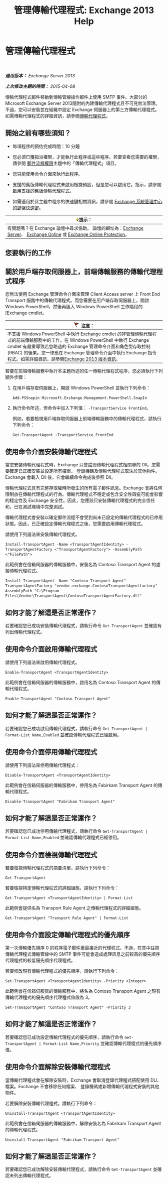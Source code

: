 ﻿---
title: '管理傳輸代理程式: Exchange 2013 Help'
TOCTitle: 管理傳輸代理程式
ms:assetid: f15ab7e4-015d-45b1-9c10-f733d7cd2a36
ms:mtpsurl: https://technet.microsoft.com/zh-tw/library/Bb125175(v=EXCHG.150)
ms:contentKeyID: 50474566
ms.date: 05/21/2018
mtps_version: v=EXCHG.150
ms.translationtype: MT
---

# 管理傳輸代理程式

 

_**適用版本：** Exchange Server 2013_

_**上次修改主題的時間：** 2015-04-08_

傳輸代理程式郵件移動到傳輸管線操作郵件上使用 SMTP 事件。大部分的 Microsoft Exchange Server 2013隨附的內建傳輸代理程式且不可見無法管理。不過，您可以安裝並在組織中設定 Exchange 伺服器上的第三方傳輸代理程式。如需傳輸代理程式的詳細資訊，請參閱[傳輸代理程式](transport-agents-exchange-2013-help.md)。

## 開始之前有哪些須知？

  - 每項程序的預估完成時間：10 分鐘

  - 您必須已獲指派權限，才能執行此程序或這些程序。若要查看您需要的權限，請參閱 [郵件流程權限](mail-flow-permissions-exchange-2013-help.md)主題中的「傳輸代理程式」項目。

  - 您只能使用命令介面來執行此程序。

  - 支援的舊版傳輸代理程式未啟用根據預設，但是您可以啟用它。指示，請參閱[啟用支援的舊版傳輸代理程式](enable-support-for-legacy-transport-agents-exchange-2013-help.md)。

  - 如需適用於此主題中程序的快速鍵相關資訊，請參閱 [Exchange 系統管理中心的鍵盤快速鍵](keyboard-shortcuts-in-the-exchange-admin-center-exchange-online-protection-help.md)。

<table>
<thead>
<tr class="header">
<th><img src="images/Bb124558.tip(EXCHG.150).gif" title="提示" alt="提示" />提示：</th>
</tr>
</thead>
<tbody>
<tr class="odd">
<td>有問題嗎？在 Exchange 論壇中尋求協助。 論壇的網址為：<a href="https://go.microsoft.com/fwlink/p/?linkid=60612">Exchange Server</a>、 <a href="https://go.microsoft.com/fwlink/p/?linkid=267542">Exchange Online</a> 或 <a href="https://go.microsoft.com/fwlink/p/?linkid=285351">Exchange Online Protection</a>。</td>
</tr>
</tbody>
</table>


## 您要執行的工作

## 關於用戶端存取伺服器上，前端傳輸服務的傳輸代理程式程序

您無法使用 Exchange 管理命令介面來管理 Client Access server 上 Front End Transport 服務中的傳輸代理程式。而您需要在用戶端存取伺服器上，開啟 Windows PowerShell，然後再匯入 Windows PowerShell 工作階段的 \[Exchange cmdlet。

<table>
<thead>
<tr class="header">
<th><img src="images/Dd876857.Caution(EXCHG.150).gif" title="注意" alt="注意" />注意：</th>
</tr>
</thead>
<tbody>
<tr class="odd">
<td>不支援 Windows PowerShell 中執行 Exchange cmdlet 的非管理傳輸代理程式的前端傳輸服務中的工作。在 Windows PowerShell 中執行 Exchange cmdlet 有嚴重導致若您略過的 Exchange 管理命令介面和角色型存取控制 (RBAC) 的後果。您一律應在 Exchange 管理命令介面中執行 Exchange 指令程式。如需詳細資訊，請參閱<a href="release-notes-for-exchange-2013-exchange-2013-help.md">Exchange 2013 版本資訊</a>。</td>
</tr>
</tbody>
</table>


若要在前端傳輸服務中執行本主題所述的任一傳輸代理程式程序，您必須執行下列額外步驟：

1.  在用戶端存取伺服器上，開啟 Windows PowerShell 並執行下列命令：
    
        Add-PSSnapin Microsoft.Exchange.Management.PowerShell.SnapIn

2.  執行命令所述，但命令中加入下列值： `-TransportService FrontEnd`。
    
    例如，若要檢視用戶端存取伺服器上前端傳輸服務中的傳輸代理程式，請執行下列命令：
    
        Get-TransportAgent -TransportService FrontEnd

## 使用命令介面安裝傳輸代理程式

當您安裝傳輸代理程式時，Exchange 只會註冊傳輸代理程式相關聯的 Dll。您需要確定已正確安裝並設定所有檔案、 登錄機碼及傳輸代理程式取決於其他物件。Exchange 會載入 Dll 後，它會繼續命令完成後參照 Dll。

傳輸代理程式具有完整存取權時所發生的所有電子郵件訊息。Exchange 會將任何限制放在傳輸代理程式的行為。傳輸代理程式不穩定或包含安全性瑕疵可能會影響的穩定性及 Exchange 安全性。因此，您應該只安裝傳輸代理程式的完全信任和，已在測試環境中完整測試。

傳輸代理程式會安裝以確定郵件流程不會受到尚未已設定的傳輸代理程式的已停用狀態。因此，已正確設定傳輸代理程式之後，您需要啟用傳輸代理程式。

請使用下列語法來安裝傳輸代理程式。

    Install-TransportAgent -Name <TransportAgentIdentity> -TransportAgentFactory <"TransportAgentFactory"> -AssemblyPath <"FilePath">

此範例會在信箱伺服器的傳輸服務中，安裝名為 Contoso Transport Agent 的虛擬傳輸代理程式。

    Install-TransportAgent -Name "Contoso Transport Agent" -TransportAgentFactory "vendor.exchange.ContosoTransportAgentfactory" -AssemblyPath "C:\Program Files\Vendor\TransportAgent\ContosoTransportAgentFactory.dll"

## 如何才能了解這是否正常運作？

若要確認您已成功安裝傳輸代理程式，請執行命令 `Get-TransportAgent` 並確認有列出傳輸代理程式。

## 使用命令介面啟用傳輸代理程式

請使用下列語法來啟用傳輸代理程式。

    Enable-TransportAgent <TransportAgentIdentity>

此範例會在信箱伺服器的傳輸服務中，啟用名為 Contoso Transport Agent 的傳輸代理程式。

    Enable-TransportAgent "Contoso Transport Agent"

## 如何才能了解這是否正常運作？

若要確認您已成功啟用傳輸代理程式，請執行命令 `Get-TransportAgent | Format-List Name,Enabled` 並確認傳輸代理程式已經啟用。

## 使用命令介面停用傳輸代理程式

請使用下列語法來停用傳輸代理程式：

    Disable-TransportAgent <TransportAgentIdentity>

此範例會在信箱伺服器的傳輸服務中，停用名為 Fabirkam Transport Agent 的傳輸代理程式。

    Disable-TransportAgent "Fabrikam Transport Agent"

## 如何才能了解這是否正常運作？

若要確認您已成功停用傳輸代理程式，請執行命令 `Get-TransportAgent | Format-List Name,Enabled` 並確認傳輸代理程式已經停用。

## 使用命令介面檢視傳輸代理程式

若要檢視傳輸代理程式的摘要清單，請執行下列命令：

    Get-TransportAgent

若要檢視特定傳輸代理程式的詳細組態，請執行下列命令：

    Get-TransportAgent <TransportAgentIdentity> | Format-List

此範例會提供名為 Transport Rule Agent 之傳輸代理程式的詳細組態。

    Get-TransportAgent "Transport Rule Agent" | Format-List

## 使用命令介面設定傳輸代理程式的優先順序

第一次傳輸優先順序 0 的程序電子郵件至最接近的代理程式。不過，在其中註冊傳輸代理程式傳輸管線中的 SMTP 事件可能會造成處理訊息之前較高的優先順序代理程式的較低優先順序代理程式。

若要修改現有傳輸代理程式的優先順序，請執行下列命令：

    Set-TransportAgent <TransportAgentIdentity> -Priority <Integer>

此範例會在信箱伺服器的傳輸服務中，將名為 Contoso Transport Agent 之現有傳輸代理程式的優先順序代理程式值設為 3。

    Set-TransportAgent "Contoso Transport Agent" -Priority 3

## 如何才能了解這是否正常運作？

若要確認您已成功設定傳輸代理程式的優先順序，請執行命令 `Get-TransportAgent | Format-List Name,Priority` 並確認傳輸代理程式的優先順序值。

## 使用命令介面解除安裝傳輸代理程式

當傳輸代理程式會在解除安裝時，Exchange 會取消登錄代理程式搭配使用 DLL 檔案。Exchange 不會移除任何檔案、 登錄機碼或新增傳輸代理程式安裝的其他物件。

若要解除安裝傳輸代理程式，請執行下列命令：

    Uninstall-TransportAgent <TransportAgentIdentity>

此範例會在信箱伺服器的傳輸服務中，解除安裝名為 Fabrikam Transport Agent 的傳輸代理程式。

    Uninstall-TransportAgent "Fabrikam Transport Agent"

## 如何才能了解這是否正常運作？

若要確認您已成功解除安裝傳輸代理程式，請執行命令 `Get-TransportAgent` 並確認未列出傳輸代理程式。

